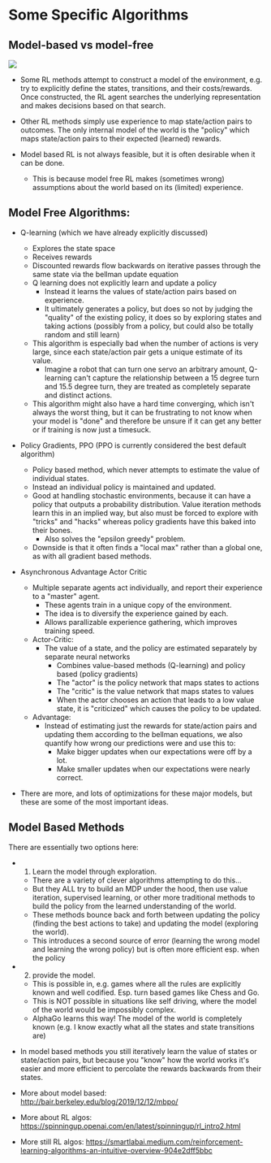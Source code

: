# Some Specific Algorithms

## Model-based vs model-free

![](https://miro.medium.com/max/700/1*BsN4a2N1EDmgG19wWDd9CQ.png)

* Some RL methods attempt to construct a model of the environment, e.g. try to explicitly define the states, transitions, and their costs/rewards. Once constructed, the RL agent searches the underlying representation and makes decisions based on that search.

* Other RL methods simply use experience to map state/action pairs to outcomes. The only internal model of the world is the "policy" which maps state/action pairs to their expected (learned) rewards.

* Model based RL is not always feasible, but it is often desirable when it can be done. 
    * This is because model free RL makes (sometimes wrong) assumptions about the world based on its (limited) experience. 

## Model Free Algorithms:

* Q-learning (which we have already explicitly discussed)
    * Explores the state space
    * Receives rewards
    * Discounted rewards flow backwards on iterative passes through the same state via the bellman update equation
    * Q learning does not explicitly learn and update a policy
        * Instead it learns the values of state/action pairs based on experience.
        * It ultimately generates a policy, but does so not by judging the "quality" of the existing policy, it does so by exploring states and taking actions (possibly from a policy, but could also be totally random and still learn)
    * This algorithm is especially bad when the number of actions is very large, since each state/action pair gets a unique estimate of its value.
        * Imagine a robot that can turn one servo an arbitrary amount, Q-learning can't capture the relationship between a 15 degree turn and 15.5 degree turn, they are treated as completely separate and distinct actions. 
    * This algorithm might also have a hard time converging, which isn't always the worst thing, but it can be frustrating to not know when your model is "done" and therefore be unsure if it can get any better or if training is now just a timesuck.

* Policy Gradients, PPO (PPO is currently considered the best default algorithm)
    * Policy based method, which never attempts to estimate the value of individual states.
    * Instead an individual policy is maintained and updated.
    * Good at handling stochastic environments, because it can have a policy that outputs a probability distribution. Value iteration methods learn this in an implied way, but also must be forced to explore with "tricks" and "hacks" whereas policy gradients have this baked into their bones.
        * Also solves the "epsilon greedy" problem.
    * Downside is that it often finds a "local max" rather than a global one, as with all gradient based methods.

* Asynchronous Advantage Actor Critic
    * Multiple separate agents act individually, and report their experience to a "master" agent.
        * These agents train in a unique copy of the environment.
        * The idea is to diversify the experience gained by each.
        * Allows parallizable experience gathering, which improves training speed.
    * Actor-Critic:
        * The value of a state, and the policy are estimated separately by separate neural networks
            * Combines value-based methods (Q-learning) and policy based (policy gradients)
            * The "actor" is the policy network that maps states to actions
            * The "critic" is the value network that maps states to values
            * When the actor chooses an action that leads to a low value state, it is "criticized" which causes the policy to be updated.
    * Advantage:
        * Instead of estimating just the rewards for state/action pairs and updating them according to the bellman equations, we also quantify how wrong our predictions were and use this to:
            * Make bigger updates when our expectations were off by a lot.
            * Make smaller updates when our expectations were nearly correct.

* There are more, and lots of optimizations for these major models, but these are some of the most important ideas.

## Model Based Methods

There are essentially two options here:

* 1) Learn the model through exploration.
    * There are a variety of clever algorithms attempting to do this...
    * But they ALL try to build an MDP under the hood, then use value iteration, supervised learning, or other more traditional methods to build the policy from the learned understanding of the world.
    * These methods bounce back and forth between updating the policy (finding the best actions to take) and updating the model (exploring the world).
    * This introduces a second source of error (learning the wrong model and learning the wrong policy) but is often more efficient esp. when the policy 
* 2) provide the model.
    * This is possible in, e.g. games where all the rules are explicitly known and well codified. Esp. turn based games like Chess and Go.
    * This is NOT possible in situations like self driving, where the model of the world would be impossibly complex.
    * AlphaGo learns this way! The model of the world is completely known (e.g. I know exactly what all the states and state transitions are)

* In model based methods you still iteratively learn the value of states or state/action pairs, but because you "know" how the world works it's easier and more efficient to percolate the rewards backwards from their states. 

* More about model based: http://bair.berkeley.edu/blog/2019/12/12/mbpo/
* More about RL algos: https://spinningup.openai.com/en/latest/spinningup/rl_intro2.html 
* More still RL algos: https://smartlabai.medium.com/reinforcement-learning-algorithms-an-intuitive-overview-904e2dff5bbc
